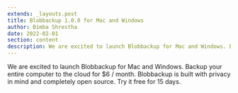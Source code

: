 ```yaml
---
extends: _layouts.post
title: Blobbackup 1.0.0 for Mac and Windows
author: Bimba Shrestha
date: 2022-02-01
section: content
description: We are excited to launch Blobbackup for Mac and Windows. Backup your entire computer to the cloud for $6 / month. Blobbackup is built with privacy in mind and completely open source. Try it free for 15 days.
---
```


We are excited to launch Blobbackup for Mac and Windows. Backup your entire computer to the cloud for $6 / month. Blobbackup is built with privacy in mind and completely open source. Try it free for 15 days.